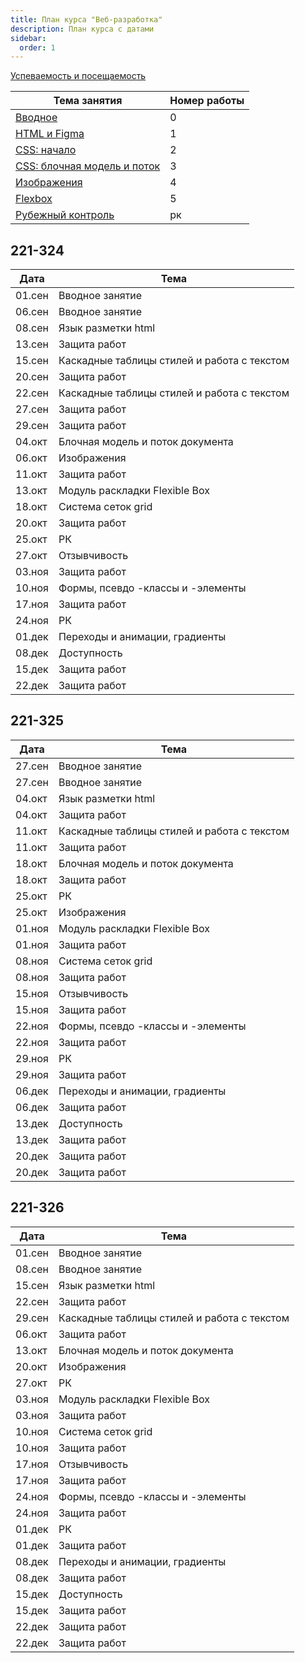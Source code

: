 ```yaml
---
title: План курса "Веб-разработка"
description: План курса с датами
sidebar:
  order: 1
---
```


[Успеваемость и посещаемость](https://drive.google.com/drive/folders/1X9cXEVZBchH0bVzzt8MhHaYC12A17wcC?usp=sharing)

| Тема занятия                                              | Номер работы |
| --------------------------------------------------------- | ------------ |
| [Вводное](/2023/веб-разработка/intro/)                    | 0            |
| [HTML и Figma](/2023/веб-разработка/lab1/)                | 1            |
| [CSS: начало](/2023/веб-разработка/lab2/)                 | 2            |
| [CSS: блочная модель и поток](/2023/веб-разработка/lab3/) | 3            |
| [Изображения](/2023/веб-разработка/lab4/)                 | 4            |
| [Flexbox](/2023/веб-разработка/lab5/)                     | 5            |
| [Рубежный контроль](/2023/веб-разработка/rk-html/)        | рк           |

## 221-324

| Дата   | Тема                                        |
| ------ | ------------------------------------------- |
| 01.сен | Вводное занятие                             |
| 06.сен | Вводное занятие                             |
| 08.сен | Язык разметки html                          |
| 13.сен | Защита работ                                |
| 15.сен | Каскадные таблицы стилей и работа с текстом |
| 20.сен | Защита работ                                |
| 22.сен | Каскадные таблицы стилей и работа с текстом |
| 27.сен | Защита работ                                |
| 29.сен | Защита работ                                |
| 04.окт | Блочная модель и поток документа            |
| 06.окт | Изображения                                 |
| 11.окт | Защита работ                                |
| 13.окт | Модуль раскладки Flexible Box               |
| 18.окт | Система сеток grid                          |
| 20.окт | Защита работ                                |
| 25.окт | РК                                          |
| 27.окт | Отзывчивость                                |
| 03.ноя | Защита работ                                |
| 10.ноя | Формы, псевдо -классы и -элементы           |
| 17.ноя | Защита работ                                |
| 24.ноя | РК                                          |
| 01.дек | Переходы и анимации, градиенты              |
| 08.дек | Доступность                                 |
| 15.дек | Защита работ                                |
| 22.дек | Защита работ                                |

## 221-325

| Дата   | Тема                                        |
| ------ | ------------------------------------------- |
| 27.сен | Вводное занятие                             |
| 27.сен | Вводное занятие                             |
| 04.окт | Язык разметки html                          |
| 04.окт | Защита работ                                |
| 11.окт | Каскадные таблицы стилей и работа с текстом |
| 11.окт | Защита работ                                |
| 18.окт | Блочная модель и поток документа            |
| 18.окт | Защита работ                                |
| 25.окт | РК                                          |
| 25.окт | Изображения                                 |
| 01.ноя | Модуль раскладки Flexible Box               |
| 01.ноя | Защита работ                                |
| 08.ноя | Система сеток grid                          |
| 08.ноя | Защита работ                                |
| 15.ноя | Отзывчивость                                |
| 15.ноя | Защита работ                                |
| 22.ноя | Формы, псевдо -классы и -элементы           |
| 22.ноя | Защита работ                                |
| 29.ноя | РК                                          |
| 29.ноя | Защита работ                                |
| 06.дек | Переходы и анимации, градиенты              |
| 06.дек | Защита работ                                |
| 13.дек | Доступность                                 |
| 13.дек | Защита работ                                |
| 20.дек | Защита работ                                |
| 20.дек | Защита работ                                |

## 221-326

| Дата   | Тема                                        |
| ------ | ------------------------------------------- |
| 01.сен | Вводное занятие                             |
| 08.сен | Вводное занятие                             |
| 15.сен | Язык разметки html                          |
| 22.сен | Защита работ                                |
| 29.сен | Каскадные таблицы стилей и работа с текстом |
| 06.окт | Защита работ                                |
| 13.окт | Блочная модель и поток документа            |
| 20.окт | Изображения                                 |
| 27.окт | РК                                          |
| 03.ноя | Модуль раскладки Flexible Box               |
| 03.ноя | Защита работ                                |
| 10.ноя | Система сеток grid                          |
| 10.ноя | Защита работ                                |
| 17.ноя | Отзывчивость                                |
| 17.ноя | Защита работ                                |
| 24.ноя | Формы, псевдо -классы и -элементы           |
| 24.ноя | Защита работ                                |
| 01.дек | РК                                          |
| 01.дек | Защита работ                                |
| 08.дек | Переходы и анимации, градиенты              |
| 08.дек | Защита работ                                |
| 15.дек | Доступность                                 |
| 15.дек | Защита работ                                |
| 22.дек | Защита работ                                |
| 22.дек | Защита работ                                |

